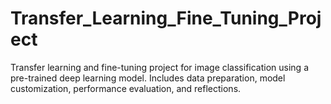 # Transfer_Learning_Fine_Tuning_Project
Transfer learning and fine-tuning project for image classification using a pre-trained deep learning model. Includes data preparation, model customization, performance evaluation, and reflections.
